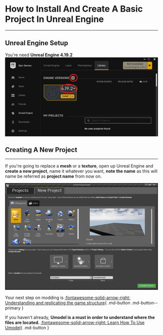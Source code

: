 # How to Install And Create A Basic Project In Unreal Engine

------

## Unreal Engine Setup

You're need **Unreal Engine 4.19.2**
![img](assets/ue4-version.png)



## Creating A New Project

------

If you're going to replace a **mesh** or a **texture**, open up Unreal Engine and **create a new project**, name it whatever you want, **note the name** as this will name be referred as **project name** from now on.

![image-20200602163106774](assets/new_projec_page.png)

Your next step on modding is [:fontawesome-solid-arrow-right: Understanding and replicating the game structure](Replicating-the-Game-Structure-Unreal.md){ .md-button .md-button--primary }

If you haven't already, **Umodel is a must in order to understand where the files are located.**
[ :fontawesome-solid-arrow-right: Learn How To Use Umodel](umodel.md){ .md-button  }